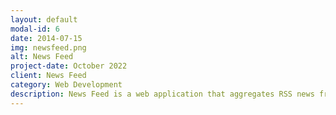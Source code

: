 ```yaml
---
layout: default
modal-id: 6
date: 2014-07-15
img: newsfeed.png
alt: News Feed
project-date: October 2022
client: News Feed
category: Web Development
description: News Feed is a web application that aggregates RSS news from different sources. This web app will help users update news quickly with just a simple and friendly interface. Tech stack React, Redux, Material UI.
---
```

